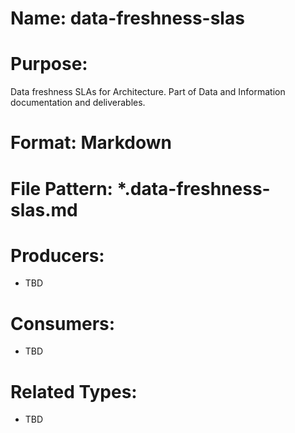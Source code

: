 # Name: data-freshness-slas

# Purpose:
Data freshness SLAs for Architecture. Part of Data and Information documentation and deliverables.

# Format: Markdown

# File Pattern: *.data-freshness-slas.md

# Producers:
- TBD

# Consumers:
- TBD

# Related Types:
- TBD
